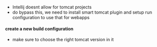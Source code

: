 - Intellij doesnt allow for tomcat projects
- do bypass this, we need to install smart tomcat plugin and setup run configuration to use that for webapps

#### create a new build configuration
- make sure to choose the right tomcat version in it